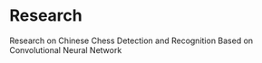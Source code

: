 # Research
Research on Chinese Chess Detection and Recognition Based on Convolutional Neural Network
